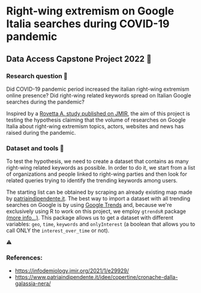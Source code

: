 # Right-wing extremism on Google Italia searches during COVID-19 pandemic

## Data Access Capstone Project 2022 📍

### Research question 🔎
Did COVID-19 pandemic period increased the italian right-wing extremism online presence?
Did right-wing related keywords spread on Italian Google searches during the pandemic?

Inspired by a [Rovetta A. study published on JMIR](https://infodemiology.jmir.org/2021/1/e29929/), the aim of this project is testing the hypothesis claiming that the volume of researches on Google Italia about right-wing extremism topics, actors, websites and news has raised during the pandemic.

### Dataset and tools :bookmark_tabs:
To test the hypothesis, we need to create a dataset that contains as many right-wing related keywords as possible. In order to do it, we start from a list of organizations and people linked to right-wing parties and then look for related queries trying to identify the trending keywords among users.

The starting list can be obtained by scraping an already existing map made by [patriaindipendente.it](https://patriaindipendente.it/progetto-facebook/).
The best way to import a dataset with all trending searches on Google is by using [Google Trends](https://trends.google.com/trends/) and, because we're exclusively using R to work on this project, we employ `gtrendsR` package [(more info...)](https://github.com/PMassicotte/gtrendsR).
This package allows us to get a dataset with different variables: `geo`, `time`, `keywords` and `onlyInterest` (a boolean that allows you to call ONLY the `interest_over_time` or not).

⚠️


### References:

- https://infodemiology.jmir.org/2021/1/e29929/
- https://www.patriaindipendente.it/idee/copertine/cronache-dalla-galassia-nera/

